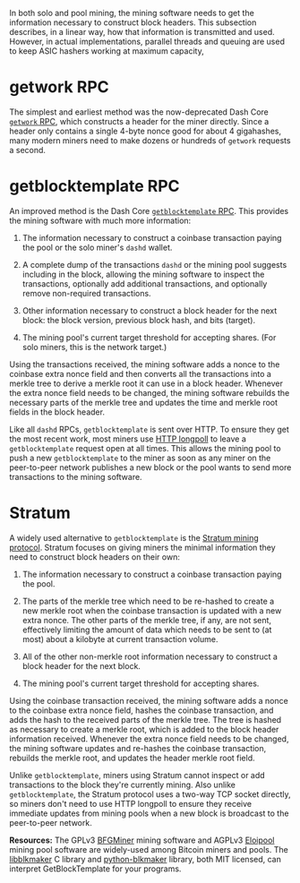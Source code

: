 In both solo and pool mining, the mining software needs to get the information necessary to construct block headers. This subsection describes, in a linear way, how that information is transmitted and used. However, in actual implementations, parallel threads and queuing are used to keep ASIC hashers working at maximum capacity,

# getwork RPC

The simplest and earliest method was the now-deprecated Dash Core [`getwork` RPC](core-api-ref-remote-procedure-calls-removed#section-getwork), which constructs a header for the miner directly. Since a header only contains a single 4-byte nonce good for about 4 gigahashes, many modern miners need to make dozens or hundreds of `getwork` requests a second.

# getblocktemplate RPC

An improved method is the Dash Core [`getblocktemplate` RPC](core-api-ref-remote-procedure-calls-mining#section-getblocktemplate). This provides the mining software with much more information:

1. The information necessary to construct a coinbase transaction paying the pool or the solo miner's `dashd` wallet.

2. A complete dump of the transactions `dashd` or the mining pool suggests including in the block, allowing the mining software to inspect the transactions, optionally add additional transactions, and optionally remove non-required transactions.

3. Other information necessary to construct a block header for the next block: the block version, previous block hash, and bits (target).

4. The mining pool's current target threshold for accepting shares. (For solo miners, this is the network target.)

Using the transactions received, the mining software adds a nonce to the coinbase extra nonce field and then converts all the transactions into a merkle tree to derive a merkle root it can use in a block header. Whenever the extra nonce field needs to be changed, the mining software rebuilds the necessary parts of the merkle tree and updates the time and merkle root fields in the block header.

Like all `dashd` RPCs, `getblocktemplate` is sent over HTTP. To ensure they get the most recent work, most miners use [HTTP longpoll](https://en.wikipedia.org/wiki/Push_technology#Long_polling) to leave a `getblocktemplate` request open at all times. This allows the mining pool to push a new `getblocktemplate` to the miner as soon as any miner on the peer-to-peer network publishes a new block or the pool wants to send more transactions to the mining software.

# Stratum

A widely used alternative to `getblocktemplate` is the [Stratum mining protocol](http://mining.bitcoin.cz/stratum-mining). Stratum focuses on giving miners the minimal information they need to construct block headers on their own:

1. The information necessary to construct a coinbase transaction paying the pool.

2. The parts of the merkle tree which need to be re-hashed to create a new merkle root when the coinbase transaction is updated with a new extra nonce. The other parts of the merkle tree, if any, are not sent, effectively limiting the amount of data which needs to be sent to (at most) about a kilobyte at current transaction volume.

3. All of the other non-merkle root information necessary to construct a block header for the next block.

4. The mining pool's current target threshold for accepting shares.

Using the coinbase transaction received, the mining software adds a nonce to the coinbase extra nonce field, hashes the coinbase transaction, and adds the hash to the received parts of the merkle tree. The tree is hashed as necessary to create a merkle root, which is added to the block header information received. Whenever the extra nonce field needs to be changed, the mining software updates and re-hashes the coinbase transaction, rebuilds the merkle root, and updates the header merkle root field.

Unlike `getblocktemplate`, miners using Stratum cannot inspect or add transactions to the block they're currently mining. Also unlike `getblocktemplate`, the Stratum protocol uses a two-way TCP socket directly, so miners don't need to use HTTP longpoll to ensure they receive immediate updates from mining pools when a new block is broadcast to the peer-to-peer network.

**Resources:** The GPLv3 [BFGMiner](https://github.com/luke-jr/bfgminer) mining software and AGPLv3 [Eloipool](https://github.com/luke-jr/eloipool) mining pool software are widely-used among Bitcoin miners and pools. The [libblkmaker](https://github.com/bitcoin/libblkmaker) C library and [python-blkmaker](https://gitorious.org/bitcoin/python-blkmaker) library, both MIT licensed, can interpret GetBlockTemplate for your programs.